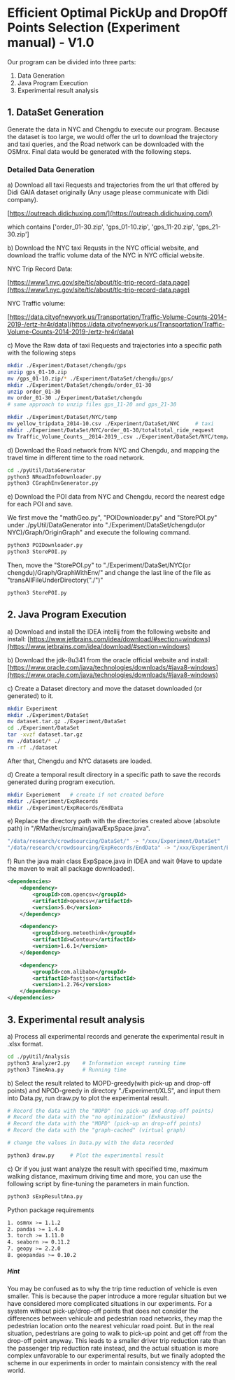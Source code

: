 # Efficient Optimal PickUp and DropOff Points Selection (Experiment manual) - V1.0

Our program can be divided into three parts: 
1. Data Generation
2. Java Program Execution
3. Experimental result analysis

## 1. DataSet Generation
Generate the data in NYC and Chengdu to execute our program. Because the dataset is too large, we would offer the url to download the trajectory and taxi queries, and the Road network can be downloaded with the OSMnx. Final data would be generated with the following steps.

### Detailed Data Generation

a) Download all taxi Requests and trajectories from the url that offered by Didi GAIA dataset originally (Any usage please communicate with Didi company).

[https://outreach.didichuxing.com/](https://outreach.didichuxing.com/)

which contains ['order_01-30.zip', 'gps_01-10.zip', 'gps_11-20.zip', 'gps_21-30.zip']

b) Download the NYC taxi Requsts in the NYC official website, and download the traffic volume data of the NYC in NYC official website.

NYC Trip Record Data: 

[https://www1.nyc.gov/site/tlc/about/tlc-trip-record-data.page](https://www1.nyc.gov/site/tlc/about/tlc-trip-record-data.page)

NYC Traffic volume: 

[https://data.cityofnewyork.us/Transportation/Traffic-Volume-Counts-2014-2019-/ertz-hr4r/data](https://data.cityofnewyork.us/Transportation/Traffic-Volume-Counts-2014-2019-/ertz-hr4r/data)


c) Move the Raw data of taxi Requests and trajectories into a specific path with the following steps

```bash
mkdir ./Experiment/Dataset/chengdu/gps
unzip gps_01-10.zip
mv /gps_01-10.zip/* ./Experiment/DataSet/chengdu/gps/
mkdir ./Experiment/DataSet/chengdu/order_01-30
unzip order_01-30
mv order_01-30 ./Experiment/DataSet/chengdu
# same approach to unzip files gps_11-20 and gps_21-30

mkdir ./Experiment/DataSet/NYC/temp
mv yellow_tripdata_2014-10.csv ./Experiment/DataSet/NYC     # taxi
mkdir ./Experiment/DataSet/NYC/order_01-30/totaltotal_ride_request
mv Traffic_Volume_Counts__2014-2019_.csv ./Experiment/DataSet/NYC/temp/ # traffic flow
```

d) Download the Road network from NYC and Chengdu, and mapping the travel time in different time to the road network.

```bash
cd ./pyUtil/DataGenerator
python3 NRoadInfoDownloader.py
python3 CGraphEnvGenerator.py
```

e) Download the POI data from NYC and Chengdu, record the nearest edge for each POI and save.

We first move the "mathGeo.py", "POIDownloader.py" and "StorePOI.py" under ./pyUtil/DataGenerator into "./Experiment/DataSet/chengdu(or NYC)/Graph/OriginGraph" and execute the following command.

```bash
python3 POIDownloader.py
python3 StorePOI.py
```

Then, move the "StorePOI.py" to "./Experiment/DataSet/NYC(or chengdu)/Graph/GraphWithEnv/" and change the last line of the file as "transAllFileUnderDirectory("./")"

```bash
python3 StorePOI.py
```


## 2. Java Program Execution
a) Download and install the IDEA intellij from the following website and install: [https://www.jetbrains.com/idea/download/#section=windows](https://www.jetbrains.com/idea/download/#section=windows)

b) Download the jdk-8u341 from the oracle official website and install: [https://www.oracle.com/java/technologies/downloads/#java8-windows](https://www.oracle.com/java/technologies/downloads/#java8-windows)

c) Create a Dataset directory and move the dataset downloaded (or generated) to it.

```bash
mkdir Experiment
mkdir ./Experiment/DataSet
mv dataset.tar.gz ./Experiment/DataSet
cd ./Experiment/DataSet
tar -xvzf dataset.tar.gz 
mv ./dataset/* ./
rm -rf ./dataset  
```

After that, Chengdu and NYC datasets are loaded. 

d) Create a temporal result directory in a specific path to save the records generated during program execution.

```bash
mkdir Experiement   # create if not created before
mkdir ./Experiment/ExpRecords
mkdir ./Experiment/ExpRecords/EndData
```

e) Replace the directory path with the directories created above (absolute path) in "/RMather/src/main/java/ExpSpace.java".

```bash
"/data/research/crowdsourcing/DataSet/" -> "/xxx/Experiment/DataSet"
"/data/research/crowdsourcing/ExpRecords/EndData" -> "/xxx/Experiment/ExpRecords/EndData"
```

f) Run the java main class ExpSpace.java in IDEA and wait (Have to update the maven to wait all package downloaded).

```xml
<dependencies>
    <dependency>
        <groupId>com.opencsv</groupId>
        <artifactId>opencsv</artifactId>
        <version>5.0</version>
    </dependency>

    <dependency>
        <groupId>org.meteothink</groupId>
        <artifactId>wContour</artifactId>
        <version>1.6.1</version>
    </dependency>

    <dependency>
        <groupId>com.alibaba</groupId>
        <artifactId>fastjson</artifactId>
        <version>1.2.76</version>
    </dependency>
</dependencies>
```

## 3. Experimental result analysis

a) Process all experimental records and generate the experimental result in .xlsx format.

```bash
cd ./pyUtil/Analysis
python3 Analyzer2.py    # Information except running time
python3 TimeAna.py      # Running time
```

b) Select the result related to MOPD-greedy(with pick-up and drop-off points) and NPOD-greedy in directory "./Experiment/XLS", and input them into Data.py, run draw.py to plot the experimental result.

```bash
# Record the data with the "NOPD" (no pick-up and drop-off points)
# Record the data with the "no optimization" (Exhaustive)
# Record the data with the "MOPD" (pick-up an drop-off points)
# Record the data with the "graph-cached" (virtual graph)

# change the values in Data.py with the data recorded

python3 draw.py     # Plot the experimental result
```

c) Or if you just want analyze the result with specified time, maximum walking distance, maximum driving time and more, you can  use the following script by fine-tuning the parameters in main function.

```bash
python3 sExpResultAna.py
```

Python package requirements

```bash
1. osmnx >= 1.1.2
2. pandas >= 1.4.0
3. torch >= 1.11.0 
4. seaborn >= 0.11.2
7. geopy >= 2.2.0
8. geopandas >= 0.10.2
```

##### Hint
You may be confused as to why the trip time reduction of vehicle is even smaller. This is because the paper introduce a more regular situation but we have considered more complicated situations in our experiments.
For a system without pick-up/drop-off points that does not consider the differences between vehicule and pedestrian road networks, they map the pedestrian location onto the nearest vehicular road point. But in the real situation, pedestrians are going to walk to pick-up point and get off from the drop-off point anyway.
This leads to a smaller driver trip reduction rate than the passenger trip reduction rate instead, and the actual situation is more complex unfavorable to our experimental results, but we finally adopted the scheme in our experiments in order to maintain consistency with the real world.
